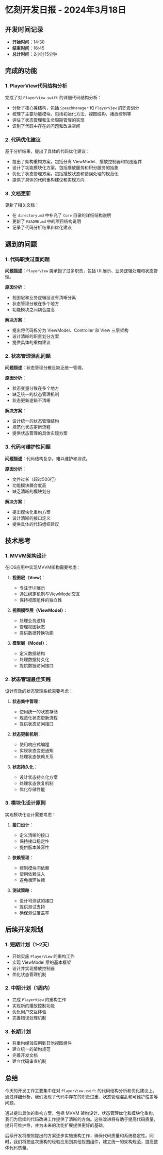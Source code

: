 # 忆刻开发日报 - 2024年3月18日

## 开发时间记录

- **开始时间**：14:30
- **结束时间**：16:45
- **总计时间**：2小时15分钟

## 完成的功能

### 1. PlayerView代码结构分析

完成了对 `PlayerView.swift` 的详细代码结构分析：

- 分析了核心类结构，包括 `SpeechManager` 和 `PlayerView` 的职责划分
- 梳理了主要功能模块，包括初始化方法、视图结构、播放控制等
- 评估了状态管理和生命周期管理的实现
- 识别了代码中存在的问题和改进空间

### 2. 代码优化建议

基于分析结果，提出了具体的代码优化建议：

- 提出了架构重构方案，包括分离 ViewModel、播放控制器和视图组件
- 设计了功能模块化方案，包括播放服务和积分服务的抽象
- 优化了状态管理方案，包括播放状态和错误处理的规范化
- 提供了具体的代码重构建议和实现方向

### 3. 文档更新

更新了相关文档：

- 在 `directory.md` 中补充了 `Core` 目录的详细结构说明
- 更新了 `README.md` 中的项目结构说明
- 记录了代码分析结果和优化建议

## 遇到的问题

### 1. 代码职责过重问题

**问题描述**：`PlayerView` 类承担了过多职责，包括 UI 展示、业务逻辑处理和状态管理。

**原因分析**：
- 视图层和业务逻辑层没有清晰分离
- 状态管理分散在多个地方
- 功能模块之间耦合度高

**解决方案**：
- 提出将代码拆分为 ViewModel、Controller 和 View 三层架构
- 设计清晰的职责划分方案
- 提供具体的重构建议

### 2. 状态管理混乱问题

**问题描述**：状态管理分散且缺乏统一管理。

**原因分析**：
- 状态变量分散在多个地方
- 缺乏统一的状态管理机制
- 状态更新逻辑不清晰

**解决方案**：
- 设计统一的状态管理结构
- 规范化状态更新流程
- 提供状态管理的具体实现方案

### 3. 代码可维护性问题

**问题描述**：代码结构复杂，难以维护和测试。

**原因分析**：
- 文件过长（超过500行）
- 功能模块耦合度高
- 缺乏清晰的模块划分

**解决方案**：
- 提出模块化重构方案
- 设计清晰的接口定义
- 提供具体的代码组织建议

## 技术思考

### 1. MVVM架构设计

在iOS应用中实现MVVM架构需要考虑：

1. **视图层（View）**：
   - 专注于UI展示
   - 通过绑定机制与ViewModel交互
   - 保持视图组件的独立性

2. **视图模型层（ViewModel）**：
   - 处理业务逻辑
   - 管理视图状态
   - 提供数据转换功能

3. **模型层（Model）**：
   - 定义数据结构
   - 处理数据持久化
   - 提供数据访问接口

### 2. 状态管理最佳实践

设计有效的状态管理系统需要考虑：

1. **状态集中管理**：
   - 使用统一的状态存储
   - 规范化状态更新流程
   - 提供状态访问接口

2. **状态更新机制**：
   - 使用响应式编程
   - 实现状态变更通知
   - 处理状态依赖关系

3. **状态持久化**：
   - 设计状态持久化方案
   - 处理状态恢复机制
   - 优化存储性能

### 3. 模块化设计原则

实现模块化设计需要考虑：

1. **接口设计**：
   - 定义清晰的接口
   - 保持接口稳定性
   - 提供版本兼容性

2. **依赖管理**：
   - 控制模块间依赖
   - 使用依赖注入
   - 避免循环依赖

3. **测试策略**：
   - 设计可测试的接口
   - 提供测试支持
   - 确保测试覆盖率

## 后续开发规划

### 1. 短期计划（1-2天）

- 开始实施 `PlayerView` 的重构工作
- 实现 ViewModel 层的基本框架
- 设计并实现播放控制器
- 优化状态管理机制

### 2. 中期计划（1周内）

- 完成 `PlayerView` 的重构工作
- 实现新的播放控制功能
- 优化用户交互体验
- 完善错误处理机制

### 3. 长期计划

- 将重构经验应用到其他视图组件
- 建立统一的架构规范
- 完善开发文档
- 建立代码审查机制

## 总结

今天的开发工作主要集中在对 `PlayerView.swift` 的代码结构分析和优化建议上。通过详细分析，我们发现了代码中存在的职责过重、状态管理混乱和可维护性差等问题。

通过提出具体的重构方案，包括 MVVM 架构设计、状态管理优化和模块化重构，我们为后续的代码改进工作提供了清晰的方向。这些改进将有助于提高代码质量，提升可维护性，并为未来的功能扩展提供更好的基础。

后续开发将按照提出的方案逐步实施重构工作，确保代码质量和系统稳定性。同时，我们将把这次重构的经验应用到其他视图组件，建立统一的架构规范，提高整体代码质量。 
